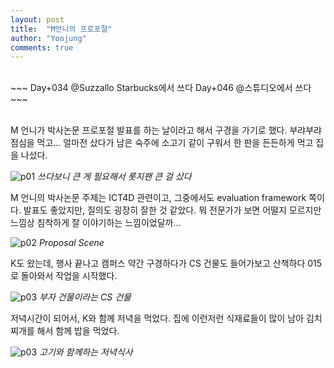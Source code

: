 ```yaml
---
layout: post
title:  "M언니의 프로포절"
author: "Yoojung"
comments: true
---
```

<br>
~~~
Day+034 @Suzzallo Starbucks에서 쓰다
Day+046 @스튜디오에서 쓰다
~~~

<br>
<br>

M 언니가 박사논문 프로포절 발표를 하는 날이라고 해서 구경을 가기로 했다. 부랴부랴 점심을 먹고... 얼마전 샀다가 남은 숙주에 소고기 같이 구워서 한 판을 든든하게 먹고 집을 나섰다.

![p01]({{site.url}}/assets/2018-04-03-p01.jpg)
_쓰다보니 큰 게 필요해서 롯지팬 큰 걸 샀다_

M 언니의 박사논문 주제는 ICT4D 관련이고, 그중에서도 evaluation framework 쪽이다. 발표도 좋았지만, 질의도 굉장히 잘한 것 같았다. 뭐 전문가가 보면 어떨지 모르지만 느낌상 침착하게 잘 이야기하는 느낌이었달까...

![p02]({{site.url}}/assets/2018-04-03-p02.JPG)
_Proposal Scene_

K도 왔는데, 행사 끝나고 캠퍼스 약간 구경하다가 CS 건물도 들어가보고 산책하다 015로 돌아와서 작업을 시작했다.

![p03]({{site.url}}/assets/2018-04-03-p03.JPG)
_부자 건물이라는 CS 건물_

저녁시간이 되어서, K와 함께 저녁을 먹었다. 집에 이런저런 식재료들이 많이 남아 김치찌개를 해서 함께 밥을 먹었다.

![p03]({{site.url}}/assets/2018-04-03-p04.JPG)
_고기와 함께하는 저녁식사_


